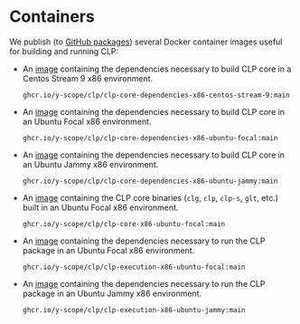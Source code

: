 # Containers

We publish (to [GitHub packages][gh-packages]) several Docker container images useful for building
and running CLP:

* An [image][core-deps-centos-stream-9] containing the dependencies necessary to build CLP core in a
  Centos Stream 9 x86 environment.

  ```text
  ghcr.io/y-scope/clp/clp-core-dependencies-x86-centos-stream-9:main
  ```

* An [image][core-deps-ubuntu-focal] containing the dependencies necessary to build CLP core in an
  Ubuntu Focal x86 environment.

  ```text
  ghcr.io/y-scope/clp/clp-core-dependencies-x86-ubuntu-focal:main
  ```

* An [image][core-deps-ubuntu-jammy] containing the dependencies necessary to build CLP core in an
  Ubuntu Jammy x86 environment.

  ```text
  ghcr.io/y-scope/clp/clp-core-dependencies-x86-ubuntu-jammy:main
  ```

* An [image][core-ubuntu-focal] containing the CLP core binaries (`clg`, `clp`, `clp-s`, `glt`,
  etc.) built in an Ubuntu Focal x86 environment.

  ```text
  ghcr.io/y-scope/clp/clp-core-x86-ubuntu-focal:main
  ```

* An [image][exe-ubuntu-focal] containing the dependencies necessary to run the CLP package in an
  Ubuntu Focal x86 environment.

  ```text
  ghcr.io/y-scope/clp/clp-execution-x86-ubuntu-focal:main
  ```

* An [image][exe-ubuntu-jammy] containing the dependencies necessary to run the CLP package in an
  Ubuntu Jammy x86 environment.

  ```text
  ghcr.io/y-scope/clp/clp-execution-x86-ubuntu-jammy:main
  ```

[core-deps-centos-stream-9]: https://github.com/y-scope/clp/pkgs/container/clp%2Fclp-core-dependencies-x86-centos-stream-9
[core-deps-ubuntu-focal]: https://github.com/y-scope/clp/pkgs/container/clp%2Fclp-core-dependencies-x86-ubuntu-focal
[core-deps-ubuntu-jammy]: https://github.com/y-scope/clp/pkgs/container/clp%2Fclp-core-dependencies-x86-ubuntu-jammy
[core-ubuntu-focal]: https://github.com/y-scope/clp/pkgs/container/clp%2Fclp-core-x86-ubuntu-focal
[exe-ubuntu-focal]: https://github.com/y-scope/clp/pkgs/container/clp%2Fclp-execution-x86-ubuntu-focal
[exe-ubuntu-jammy]: https://github.com/y-scope/clp/pkgs/container/clp%2Fclp-execution-x86-ubuntu-jammy
[gh-packages]: https://github.com/orgs/y-scope/packages?repo_name=clp

